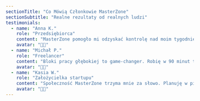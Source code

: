 ```yaml
---
sectionTitle: "Co Mówią Członkowie MasterZone"
sectionSubtitle: "Realne rezultaty od realnych ludzi"
testimonials:
  - name: "Anna K."
    role: "Przedsiębiorca"
    content: "MasterZone pomogło mi odzyskać kontrolę nad moim tygodniem. Wreszcie przestałam gaszać pożary i zaczęłam pracować nad tym, co naprawdę ważne."
    avatar: "👩‍💼"
  - name: "Michał P."
    role: "Freelancer"
    content: "Bloki pracy głębokiej to game-changer. Robię w 90 minut to, co wcześniej zajmowało mi pół dnia. Bez rozpraszaczy, z pełnym skupieniem."
    avatar: "👨‍💻"
  - name: "Kasia W."
    role: "Założycielka startupu"
    content: "Społeczność MasterZone trzyma mnie za słowo. Planuję w piątek, wykonuję w tygodniu — bez chaosu. To najlepsza inwestycja w moją produktywność."
    avatar: "👩‍🚀"
---
```

